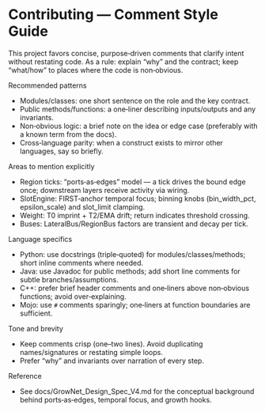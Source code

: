 # Contributing — Comment Style Guide

This project favors concise, purpose‑driven comments that clarify intent without restating code. As a rule: explain “why” and the contract; keep “what/how” to places where the code is non‑obvious.

Recommended patterns

- Modules/classes: one short sentence on the role and the key contract.
- Public methods/functions: a one‑liner describing inputs/outputs and any invariants.
- Non‑obvious logic: a brief note on the idea or edge case (preferably with a known term from the docs).
- Cross‑language parity: when a construct exists to mirror other languages, say so briefly.

Areas to mention explicitly

- Region ticks: “ports‑as‑edges” model — a tick drives the bound edge once; downstream layers receive activity via wiring.
- SlotEngine: FIRST‑anchor temporal focus; binning knobs (bin_width_pct, epsilon_scale) and slot_limit clamping.
- Weight: T0 imprint + T2/EMA drift; return indicates threshold crossing.
- Buses: LateralBus/RegionBus factors are transient and decay per tick.

Language specifics

- Python: use docstrings (triple‑quoted) for modules/classes/methods; short inline comments where needed.
- Java: use Javadoc for public methods; add short line comments for subtle branches/assumptions.
- C++: prefer brief header comments and one‑liners above non‑obvious functions; avoid over‑explaining.
- Mojo: use `#` comments sparingly; one‑liners at function boundaries are sufficient.

Tone and brevity

- Keep comments crisp (one–two lines). Avoid duplicating names/signatures or restating simple loops.
- Prefer “why” and invariants over narration of every step.

Reference

- See docs/GrowNet_Design_Spec_V4.md for the conceptual background behind ports‑as‑edges, temporal focus, and growth hooks.
